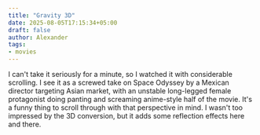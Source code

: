 ```yaml
---
title: "Gravity 3D"
date: 2025-08-05T17:15:34+05:00
draft: false
author: Alexander
tags:
- movies
---
```


I can't take it seriously for a minute, so I watched it with considerable scrolling.
I see it as a screwed take on Space Odyssey by a Mexican director targeting Asian market, with an unstable long-legged female protagonist doing panting and screaming anime-style half of the movie.
It's a funny thing to scroll through with that perspective in mind.
I wasn't too impressed by the 3D conversion, but it adds some reflection effects here and there.
